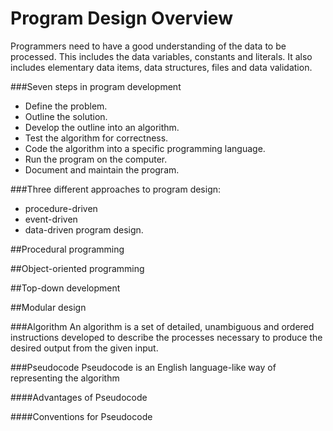 # Program Design Overview

Programmers need to have a good understanding of the data to be processed. This includes the data variables, constants and literals. It also includes elementary data items, data structures, files and data validation.

###Seven steps in program development
* Define the problem.
* Outline the solution.
* Develop the outline into an algorithm.
* Test the algorithm for correctness.
* Code the algorithm into a specific programming language.
* Run the program on the computer.
* Document and maintain the program.

###Three different approaches to program design: 
* procedure-driven
* event-driven
* data-driven program design.


##Procedural programming

##Object-oriented programming

##Top-down development

##Modular design


###Algorithm
An algorithm is a set of detailed, unambiguous and ordered instructions developed to describe the processes necessary to produce the desired output from the given input.

###Pseudocode
Pseudocode is an English language-like way of representing the algorithm

####Advantages of Pseudocode

####Conventions for Pseudocode


